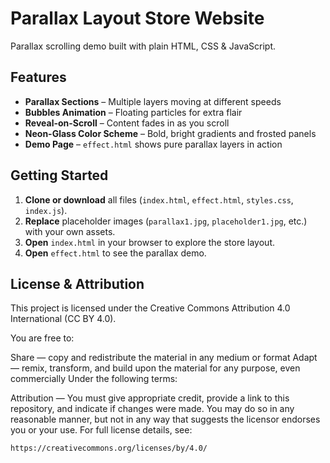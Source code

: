 # Parallax Layout Store Website

Parallax scrolling demo built with plain HTML, CSS & JavaScript.

## Features

- **Parallax Sections** – Multiple layers moving at different speeds
- **Bubbles Animation** – Floating particles for extra flair
- **Reveal-on-Scroll** – Content fades in as you scroll
- **Neon-Glass Color Scheme** – Bold, bright gradients and frosted panels
- **Demo Page** – `effect.html` shows pure parallax layers in action

## Getting Started

1. **Clone or download** all files (`index.html`, `effect.html`, `styles.css`, `index.js`).
2. **Replace** placeholder images (`parallax1.jpg`, `placeholder1.jpg`, etc.) with your own assets.
3. **Open** `index.html` in your browser to explore the store layout.
4. **Open** `effect.html` to see the parallax demo.

## License & Attribution

This project is licensed under the Creative Commons Attribution 4.0 International (CC BY 4.0).

You are free to:

Share — copy and redistribute the material in any medium or format
Adapt — remix, transform, and build upon the material for any purpose, even commercially
Under the following terms:

Attribution — You must give appropriate credit, provide a link to this repository, and indicate if changes were made. You may do so in any reasonable manner, but not in any way that suggests the licensor endorses you or your use.
For full license details, see:

```
https://creativecommons.org/licenses/by/4.0/
```
